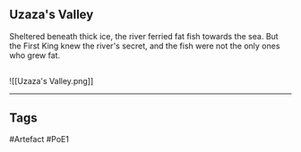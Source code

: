 ## Uzaza's Valley
Sheltered beneath thick ice, the river ferried fat fish towards the sea.
But the First King knew the river's secret, and the fish were not the only ones who grew fat.
##
![[Uzaza's Valley.png]]

---
## Tags
#Artefact
#PoE1